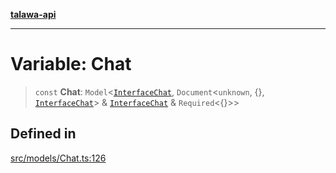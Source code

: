 [**talawa-api**](../../../README.md)

***

# Variable: Chat

> `const` **Chat**: `Model`\<[`InterfaceChat`](../interfaces/InterfaceChat.md), `Document`\<`unknown`, \{\}, [`InterfaceChat`](../interfaces/InterfaceChat.md)\> & [`InterfaceChat`](../interfaces/InterfaceChat.md) & `Required`\<\{\}\>\>

## Defined in

[src/models/Chat.ts:126](https://github.com/Suyash878/talawa-api/blob/095e6964ce2a06c1c30d1acf81b6162203f1db91/src/models/Chat.ts#L126)
